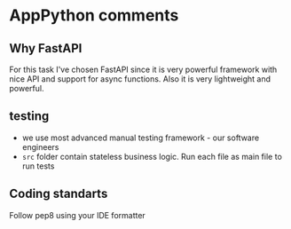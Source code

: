 # AppPython comments

## Why FastAPI

For this task I've chosen FastAPI since it is very powerful framework with nice API and support for async functions.
Also it is very lightweight and powerful.

## testing

- we use most advanced manual testing framework - our software engineers
- `src` folder contain stateless business logic. Run each file as main file to run tests

## Coding standarts

Follow pep8 using your IDE formatter
